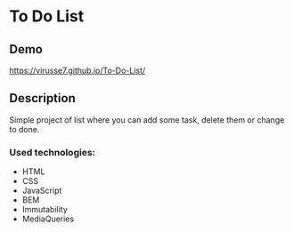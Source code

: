 # To Do List
## Demo
https://virusse7.github.io/To-Do-List/

## Description
Simple project of list where you can add some task, delete them or change to done.

### Used technologies:
- HTML
- CSS
- JavaScript
- BEM
- Immutability
- MediaQueries